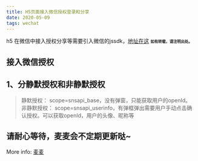 ```yaml
---
title: H5页面接入微信授权登录和分享
date: 2020-05-09
tags: wechat
---
```

h5 在微信中接入授权分享等需要引入微信的jssdk，[地址在这](https://developers.weixin.qq.com/doc/offiaccount/OA_Web_Apps/JS-SDK.html)
<font size=1>**如有转载，请注明出处。**</font>
## 接入微信授权
## 1、分**静默授权**和**非静默授权**

> 静默授权： scope=snsapi_base，没有弹窗，只能获取用户的openId。
> 非静默授权： scope=snsapi_userinfo，有弹框弹出需要用户手动点击确认授权。可以获取openId，用户的头像、昵称等


## 请耐心等待，麦麦会不定期更新哒~
More info: [麦麦](https://github.com/maimai123)
